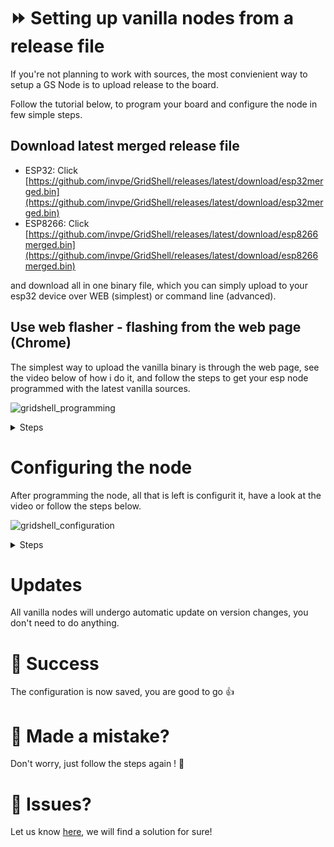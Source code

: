 # ⏩ Setting up vanilla nodes from a release file
If you're not planning to work with sources, the most convienient way to setup a GS Node is to upload release to the board.

Follow the tutorial below, to program your board and configure the node in few simple steps.

## Download latest merged release file 

- ESP32: Click [https://github.com/invpe/GridShell/releases/latest/download/esp32merged.bin](https://github.com/invpe/GridShell/releases/latest/download/esp32merged.bin) 
- ESP8266: Click [https://github.com/invpe/GridShell/releases/latest/download/esp8266merged.bin](https://github.com/invpe/GridShell/releases/latest/download/esp8266merged.bin) 

and download all in one binary file, which you can simply upload to your esp32 device over WEB (simplest) or command line (advanced).


## Use web flasher - flashing from the web page (Chrome)

The simplest way to upload the vanilla binary is through the web page, see the video below of how i do it, and follow the steps
to get your esp node programmed with the latest vanilla sources.


![gridshell_programming](https://github.com/user-attachments/assets/130940d5-da21-4195-8b20-885675dc9e1d)



<details>
<summary>Steps</summary>

1. Open [https://espressif.github.io/esptool-js/](https://espressif.github.io/esptool-js/)

![image](https://github.com/invpe/GridShell/assets/106522950/8fe54ed2-7c97-4e25-802f-f3aef100e364)

   
2. Plug in your ESP32/ESP8266 device to USB, set port speed to 115200 and click connect.
  

3. Select **Serial port**

 ![image](https://github.com/invpe/GridShell/assets/106522950/b4c4cc90-5754-4c20-a9ef-2ad43951313f)

4. Provide files to flash (gridshellmerged.bin)

 ![image](https://github.com/invpe/GridShell/assets/106522950/72c01d34-1de1-42a0-8099-ea1fb0357021)

 
7. Click **Erase Flash**

 ![image](https://github.com/invpe/GridShell/assets/106522950/f3eacfce-4dc5-47b7-a103-3987213284c3)

8. Set flash address to **0x0**

![image](https://github.com/invpe/GridShell/assets/106522950/bae179f6-e717-4e95-9634-e1216239cab5)

9. Click **Program**

![image](https://github.com/invpe/GridShell/assets/106522950/2878acfe-2b8c-4f07-b4ea-b2e78f7a8baa)

    
10. Wait for the flasher to complete
11. Reset the device (remove from USB, plug in again)


</details>


# Configuring the node

After programming the node, all that is left is configurit it, have a look at the video or follow the steps below.

![gridshell_configuration](https://github.com/user-attachments/assets/141dc253-dda5-4d39-afad-71e6ff176c8e)


<details>
<summary>Steps</summary>

1. Open the serial monitor [https://serial.huhn.me/](https://serial.huhn.me/)

![image](https://github.com/invpe/GridShell/assets/106522950/eeaca9d8-475a-4c31-9531-816f41eae5f5)

2. Send "HELLO" via Serial terminal 

![image](https://github.com/invpe/GridShell/assets/106522950/b22120d6-3bcc-450b-85a5-e3b14f542e80)

3. The Node will ask config questions, provide all the answers


![image](https://github.com/invpe/GridShell/assets/106522950/77c5b265-a98a-40db-8bbf-9ed6e0dbca19)

</details>


# Updates

All vanilla nodes will undergo automatic update on version changes, you don't need to do anything.



# 🍏 Success
The configuration is now saved, you are good to go 👍

# 🤬 Made a mistake?
Don't worry, just follow the steps again ! 🤝

# :thought_balloon: Issues?
Let us know [here](https://github.com/invpe/GridShell/issues), we will find a solution for sure!


